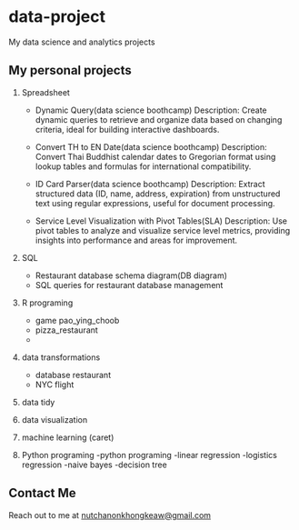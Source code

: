 # data-project
My data science and analytics projects

## My personal projects

1. Spreadsheet
    - Dynamic Query(data science boothcamp)
    Description: Create dynamic queries to retrieve and organize data based on changing criteria, ideal for building interactive dashboards.
   
    - Convert TH to EN Date(data science boothcamp)
    Description: Convert Thai Buddhist calendar dates to Gregorian format using lookup tables and formulas for international compatibility.

    - ID Card Parser(data science boothcamp)
    Description: Extract structured data (ID, name, address, expiration) from unstructured text using regular expressions, useful for document processing.

    - Service Level Visualization with Pivot Tables(SLA)
    Description: Use pivot tables to analyze and visualize service level metrics, providing insights into performance and areas for improvement.

2. SQL
    - Restaurant database schema diagram(DB diagram)
    - SQL queries for restaurant database management
    
3. R programing
   - game pao_ying_choob
   - pizza_restaurant
   - 
4. data transformations
   - database restaurant
   - NYC flight
     
5. data tidy

6. data visualization
7. machine learning (caret)
     
5. Python programing
   -python programing
   -linear regression
   -logistics regression
   -naive bayes
   -decision tree
   
   

## Contact Me 
Reach out to me at nutchanonkhongkeaw@gmail.com

